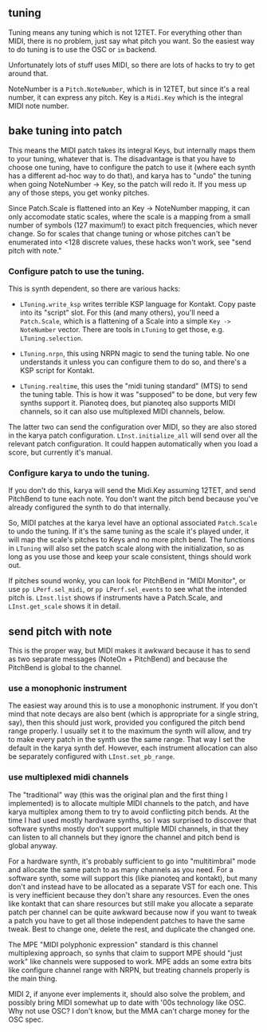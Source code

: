 ## tuning

Tuning means any tuning which is not 12TET.  For everything other than MIDI,
there is no problem, just say what pitch you want.  So the easiest way to
do tuning is to use the OSC or `im` backend.

Unfortunately lots of stuff uses MIDI, so there are lots of hacks to try
to get around that.

NoteNumber is a `Pitch.NoteNumber`, which is in 12TET, but since it's a
real number, it can express any pitch.  Key is a `Midi.Key` which is
the integral MIDI note number.

## bake tuning into patch

This means the MIDI patch takes its integral Keys, but internally maps them to
your tuning, whatever that is.  The disadvantage is that you have to choose one
tuning, have to configure the patch to use it (where each synth has a different
ad-hoc way to do that), and karya has to "undo" the tuning when going
NoteNumber -> Key, so the patch will redo it.  If you mess up any of those
steps, you get wonky pitches.

Since Patch.Scale is flattened into an Key -> NoteNumber mapping, it can only
accomodate static scales, where the scale is a mapping from a small number of
symbols (127 maximum!) to exact pitch frequencies, which never change.  So
for scales that change tuning or whose pitches can't be enumerated into <128
discrete values, these hacks won't work, see "send pitch with note."

### Configure patch to use the tuning.

This is synth dependent, so there are various hacks:

- `LTuning.write_ksp` writes terrible KSP language for Kontakt.  Copy paste
into its "script" slot.  For this (and many others), you'll need a
`Patch.Scale`, which is a flattening of a Scale into a simple
`Key -> NoteNumber` vector.  There are tools in `LTuning` to get those, e.g.
`LTuning.selection`.

- `LTuning.nrpn`, this using NRPN magic to send the tuning table.  No one
understands it unless you can configure them to do so, and there's a KSP
script for Kontakt.

- `LTuning.realtime`, this uses the "midi tuning standard" (MTS) to send the
tuning table.  This is how it was "supposed" to be done, but very few synths
support it.  Pianoteq does, but pianoteq also supports MIDI channels, so it
can also use multiplexed MIDI channels, below.

The latter two can send the configuration over MIDI, so they are also stored in
the karya patch configuration.  `LInst.initialize_all` will send over all the
relevant patch configuration.  It could happen automatically when you load a
score, but currently it's manual.

### Configure karya to undo the tuning.

If you don't do this, karya will send the Midi.Key assuming 12TET, and send
PitchBend to tune each note.  You don't want the pitch bend because you've
already configured the synth to do that internally.

So, MIDI patches at the karya level have an optional associated `Patch.Scale`
to undo the tuning.  If it's the same tuning as the scale it's played under,
it will map the scale's pitches to Keys and no more pitch bend.  The functions
in `LTuning` will also set the patch scale along with the initialization, so as
long as you use those and keep your scale consistent, things should work out.

If pitches sound wonky, you can look for PitchBend in "MIDI Monitor", or
use `pp LPerf.sel_midi`, or `pp LPerf.sel_events` to see what the intended
pitch is.  `LInst.list` shows if instruments have a Patch.Scale, and
`LInst.get_scale` shows it in detail.

## send pitch with note

This is the proper way, but MIDI makes it awkward because it has to send as
two separate messages (NoteOn + PitchBend) and because the PitchBend is global
to the channel.

### use a monophonic instrument

The easiest way around this is to use a monophonic instrument.  If you don't
mind that note decays are also bent (which is appropriate for a single string,
say), then this should just work, provided you configured the pitch bend range
properly.  I usually set it to the maximum the synth will allow, and try to
make every patch in the synth use the same range.  That way I set the default
in the karya synth def.  However, each instrument allocation can also be
separately configured with `LInst.set_pb_range`.

### use multiplexed midi channels

The "traditional" way (this was the original plan and the first thing I
implemented) is to allocate multiple MIDI channels to the patch, and have karya
multiplex among them to try to avoid conflicting pitch bends.  At the time I
had used mostly hardware synths, so I was surprised to discover that software
synths mostly don't support multiple MIDI channels, in that they can listen to
all channels but they ignore the channel and pitch bend is global anyway.

For a hardware synth, it's probably sufficient to go into "multitimbral" mode
and allocate the same patch to as many channels as you need.  For a software
synth, some will support this (like pianoteq and kontakt), but many don't and
instead have to be allocated as a separate VST for each one.  This is very
inefficient because they don't share any resources.  Even the ones like kontakt
that can share resources but still make you allocate a separate patch per
channel can be quite awkward because now if you want to tweak a patch you
have to get all those independent patches to have the same tweak.  Best to
change one, delete the rest, and duplicate the changed one.

The MPE "MIDI polyphonic expression" standard is this channel multiplexing
approach, so synhs that claim to support MPE should "just work" like channels
were supposed to work.  MPE adds an some extra bits like configure channel
range with NRPN, but treating channels properly is the main thing.

MIDI 2, if anyone ever implements it, should also solve the problem, and
possibly bring MIDI somewhat up to date with '00s technology like OSC.  Why
not use OSC?  I don't know, but the MMA can't charge money for the OSC spec.
